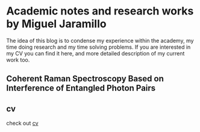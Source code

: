 # Academic notes and research works by Miguel Jaramillo
The idea of this blog is to condense my experience within the academy, my time doing research and my time solving problems. If you are interested in my CV you can find it here, and more detailed description of my current work too.

## Coherent Raman Spectroscopy Based on Interference of Entangled Photon Pairs

## cv

check out [cv][cv]

[cv]: https://m16u3lll.github.io/MiguelJaramillo/cv